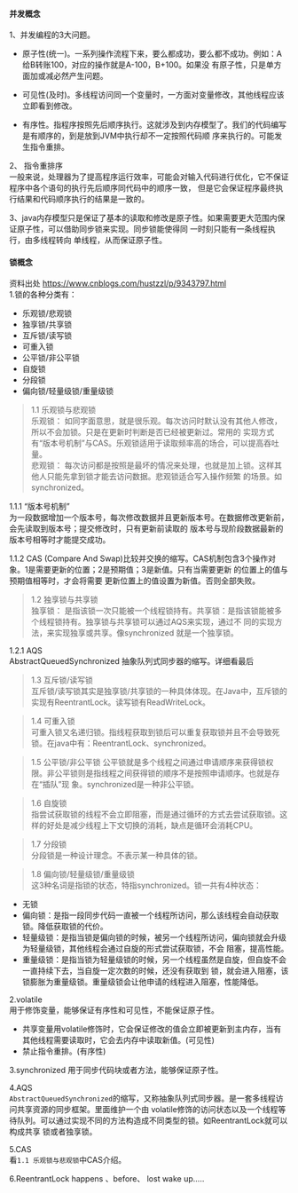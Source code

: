 #### 并发概念

1、并发编程的3大问题。
* 原子性(统一)。一系列操作流程下来，要么都成功，要么都不成功。例如：A给B转账100，对应的操作就是A-100，B+100。如果没
有原子性，只是单方面加或减必然产生问题。

* 可见性(及时)。多线程访问同一个变量时，一方面对变量修改，其他线程应该立即看到修改。

* 有序性。指程序按照先后顺序执行。这就涉及到内存模型了。我们的代码编写是有顺序的，到是放到JVM中执行却不一定按照代码顺
序来执行的。可能发生指令重排。

2、 指令重排序    
一般来说，处理器为了提高程序运行效率，可能会对输入代码进行优化，它不保证程序中各个语句的执行先后顺序同代码中的顺序一致，
但是它会保证程序最终执行结果和代码顺序执行的结果是一致的。

3、java内存模型只是保证了基本的读取和修改是原子性。如果需要更大范围内保证原子性，可以借助同步锁来实现。同步锁能使得同
一时刻只能有一条线程执行，由多线程转向 单线程，从而保证原子性。


#### 锁概念
资料出处 <https://www.cnblogs.com/hustzzl/p/9343797.html>  
1.锁的各种分类有：
* 乐观锁/悲观锁
* 独享锁/共享锁
* 互斥锁/读写锁
* 可重入锁
* 公平锁/非公平锁
* 自旋锁
* 分段锁
* 偏向锁/轻量级锁/重量级锁

>1.1 乐观锁与悲观锁  
乐观锁： 如同字面意思，就是很乐观。每次访问时默认没有其他人修改，所以不会加锁。只是在更新时判断是否已经被更新过。常用的
实现方式有“版本号机制”与CAS。乐观锁适用于读取频率高的场合，可以提高吞吐量。    
悲观锁： 每次访问都是按照是最坏的情况来处理，也就是加上锁。这样其他人只能先拿到锁才能去访问数据。悲观锁适合写入操作频繁
的场景。如 synchronized。

1.1.1 “版本号机制”  
为一段数据增加一个版本号，每次修改数据并且更新版本号。在数据修改更新前，会先读取到版本号；提交修改时，只有更新前读取的
版本号与现阶段数据最新的版本号相等时才能提交成功。

1.1.2 CAS
(Compare And Swap)比较并交换的缩写。CAS机制包含3个操作对象。1是需要更新的位置；2是预期值；3是新值。只有当需要更新
的位置上的值与预期值相等时，才会将需要 更新位置上的值设置为新值。否则全部失败。

>1.2 独享锁与共享锁  
独享锁： 是指该锁一次只能被一个线程锁持有。共享锁：是指该锁能被多个线程锁持有。独享锁与共享锁可以通过AQS来实现，通过不
同的实现方法，来实现独享或共享。像synchronized 就是一个独享锁。

1.2.1 AQS  
AbstractQueuedSynchronized 抽象队列式同步器的缩写。详细看最后

>1.3 互斥锁/读写锁   
互斥锁/读写锁其实是独享锁/共享锁的一种具体体现。在Java中，互斥锁的实现有ReentrantLock。读写锁有ReadWriteLock。

>1.4 可重入锁  
可重入锁又名递归锁。指线程获取到锁后可以重复获取锁并且不会导致死锁。在java中有：ReentrantLock、synchronized。
 
>1.5 公平锁/非公平锁
公平锁就是多个线程之间通过申请顺序来获得锁权限。非公平锁则是指线程之间获得锁的顺序不是按照申请顺序。也就是存在“插队”现
> 象。synchronized是一种非公平锁。

>1.6 自旋锁  
指尝试获取锁的线程不会立即阻塞，而是通过循环的方式去尝试获取锁。这样的好处是减少线程上下文切换的消耗，缺点是循环会消耗CPU。

>1.7 分段锁  
分段锁是一种设计理念。不表示某一种具体的锁。

>1.8 偏向锁/轻量级锁/重量级锁  
这3种名词是指锁的状态，特指synchronized。锁一共有4种状态：    
* 无锁
* 偏向锁：是指一段同步代码一直被一个线程所访问，那么该线程会自动获取锁。降低获取锁的代价。
* 轻量级锁：是指当锁是偏向锁的时候，被另一个线程所访问，偏向锁就会升级为轻量级锁，其他线程会通过自旋的形式尝试获取锁，不会
阻塞，提高性能。
* 重量级锁：是指当锁为轻量级锁的时候，另一个线程虽然是自旋，但自旋不会一直持续下去，当自旋一定次数的时候，还没有获取到
锁，就会进入阻塞，该锁膨胀为重量级锁。重量级锁会让他申请的线程进入阻塞，性能降低。


2.volatile  
用于修饰变量，能够保证有序性和可见性，不能保证原子性。
* 共享变量用volatile修饰时，它会保证修改的值会立即被更新到主内存，当有其他线程需要读取时，它会去内存中读取新值。(可见性)
* 禁止指令重排。(有序性)

3.synchronized
用于同步代码块或者方法，能够保证原子性。

4.AQS  
`AbstractQueuedSynchronized`的缩写，又称抽象队列式同步器。是一套多线程访问共享资源的同步框架。里面维护一个由
volatile修饰的访问状态以及一个线程等待队列。可以通过实现不同的方法构造成不同类型的锁。如ReentrantLock就可以构成共享
锁或者独享锁。

5.CAS   
看`1.1 乐观锁与悲观锁`中CAS介绍。

6.ReentrantLock
happens 、before、 lost wake up.....
